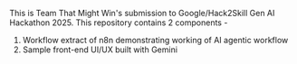 This is Team That Might Win's submission to Google/Hack2Skill Gen AI Hackathon 2025. This repository contains 2 components - 
  1. Workflow extract of n8n demonstrating working of AI agentic workflow
  2. Sample front-end UI/UX built with Gemini
